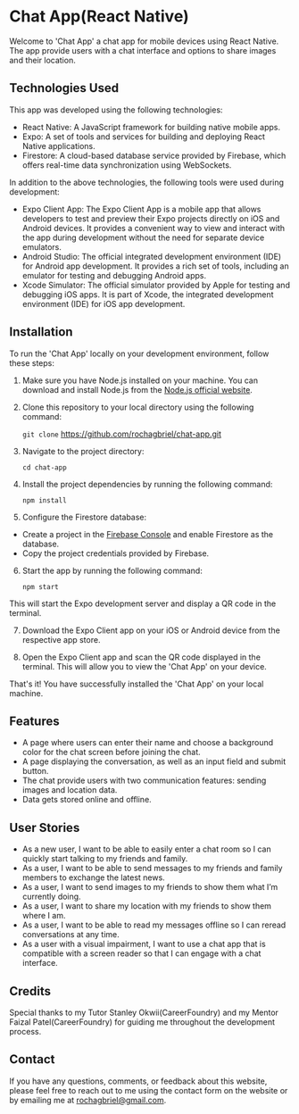 # Chat App(React Native)

Welcome to 'Chat App' a chat app for mobile devices using React Native. The app
provide users with a chat interface and options to share images and their
location.

## Technologies Used

This app was developed using the following technologies:

- React Native: A JavaScript framework for building native mobile apps.
- Expo: A set of tools and services for building and deploying React Native applications.
- Firestore: A cloud-based database service provided by Firebase, which offers real-time data synchronization using WebSockets.

In addition to the above technologies, the following tools were used during development:

- Expo Client App: The Expo Client App is a mobile app that allows developers to test and preview their Expo projects directly on iOS and Android devices. It provides a convenient way to view and interact with the app during development without the need for separate device emulators.
- Android Studio: The official integrated development environment (IDE) for Android app development. It provides a rich set of tools, including an emulator for testing and debugging Android apps.
- Xcode Simulator: The official simulator provided by Apple for testing and debugging iOS apps. It is part of Xcode, the integrated development environment (IDE) for iOS app development.

## Installation

To run the 'Chat App' locally on your development environment, follow these steps:

1. Make sure you have Node.js installed on your machine. You can download and install Node.js from the [Node.js official website](https://nodejs.org).

2. Clone this repository to your local directory using the following command:

    `git clone` https://github.com/rochagbriel/chat-app.git

3. Navigate to the project directory:

    `cd chat-app`

4. Install the project dependencies by running the following command:

    `npm install`

5. Configure the Firestore database:

- Create a project in the [Firebase Console](https://console.firebase.google.com) and enable Firestore as the database.
- Copy the project credentials provided by Firebase.

6. Start the app by running the following command:

    `npm start`

This will start the Expo development server and display a QR code in the terminal.

7. Download the Expo Client app on your iOS or Android device from the respective app store.

8. Open the Expo Client app and scan the QR code displayed in the terminal. This will allow you to view the 'Chat App' on your device.

That's it! You have successfully installed the 'Chat App' on your local machine.

## Features

- A page where users can enter their name and choose a background color for the chat screen
before joining the chat.
- A page displaying the conversation, as well as an input field and submit button.
- The chat provide users with two communication features: sending images
and location data.
- Data gets stored online and offline.

## User Stories

- As a new user, I want to be able to easily enter a chat room so I can quickly start talking to my
friends and family.
- As a user, I want to be able to send messages to my friends and family members to exchange
the latest news.
- As a user, I want to send images to my friends to show them what I’m currently doing.
- As a user, I want to share my location with my friends to show them where I am.
- As a user, I want to be able to read my messages offline so I can reread conversations at any
time.
- As a user with a visual impairment, I want to use a chat app that is compatible with a screen
reader so that I can engage with a chat interface.

## Credits

Special thanks to my Tutor Stanley Okwii(CareerFoundry) and my Mentor Faizal Patel(CareerFoundry) for guiding me throughout the development process.

## Contact

If you have any questions, comments, or feedback about this website, please feel free to reach out to me using the contact form on the website or by emailing me at rochagbriel@gmail.com.
